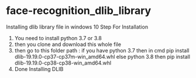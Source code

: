 # face-recognition_dlib_library
Installing dlib library file in windows 10 
 Step For Installation
 
 1. You need to install python 3.7 or 3.8
 2. then you clone and download this whole file
 3. then go to this folder path : if you have python 3.7 then in cmd pip install dlib-19.19.0-cp37-cp37m-win_amd64.whl
 else python 3.8 then pip install dlib-19.19.0-cp38-cp38-win_amd64.whl
 4. Done Installing DLIB

